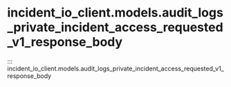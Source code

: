 # incident_io_client.models.audit_logs_private_incident_access_requested_v1_response_body

::: incident_io_client.models.audit_logs_private_incident_access_requested_v1_response_body
